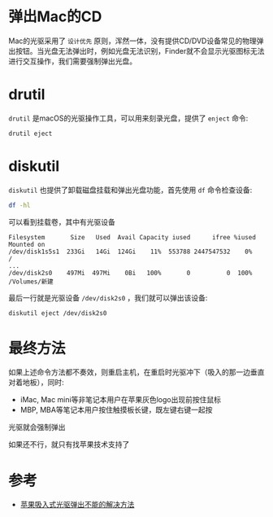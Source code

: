 # 弹出Mac的CD

Mac的光驱采用了 ``设计优先`` 原则，浑然一体，没有提供CD/DVD设备常见的物理弹出按钮。当光盘无法弹出时，例如光盘无法识别，Finder就不会显示光驱图标无法进行交互操作，我们需要强制弹出光盘。

# drutil

``drutil`` 是macOS的光驱操作工具，可以用来刻录光盘，提供了 ``enject`` 命令:

```bash
drutil eject
```

# diskutil

``diskutil`` 也提供了卸载磁盘挂载和弹出光盘功能，首先使用 ``df`` 命令检查设备:

```bash
df -hl
```

可以看到挂载卷，其中有光驱设备

```
Filesystem       Size   Used  Avail Capacity iused      ifree %iused  Mounted on
/dev/disk1s5s1  233Gi   14Gi  124Gi    11%  553788 2447547532    0%   /
...
/dev/disk2s0    497Mi  497Mi    0Bi   100%       0          0  100%   /Volumes/新建
```

最后一行就是光驱设备 ``/dev/disk2s0`` ，我们就可以弹出该设备:

```bash
diskutil eject /dev/disk2s0
```

# 最终方法

如果上述命令方法都不奏效，则重启主机，在重启时光驱冲下（吸入的那一边垂直对着地板），同时:

- iMac, Mac mini等非笔记本用户在苹果灰色logo出现前按住鼠标
- MBP, MBA等笔记本用户按住触摸板长键，既左键右键一起按

光驱就会强制弹出

如果还不行，就只有找苹果技术支持了

# 参考

* [苹果吸入式光驱弹出不能的解决方法](http://blog.sina.com.cn/s/blog_770230810101mrbs.html)
